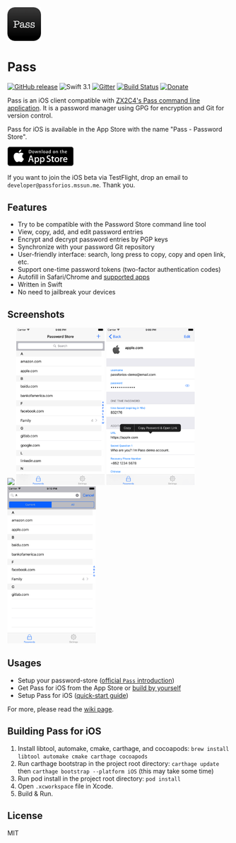 <img src="icon/icon_round.png" width="76"/> 

# Pass
[![GitHub release](https://img.shields.io/github/release/mssun/passforios.svg)](https://github.com/mssun/passforios/releases)
![Swift 3.1](https://img.shields.io/badge/Swift-4.0-orange.svg)
[![Gitter](https://img.shields.io/gitter/room/nwjs/nw.js.svg)](https://gitter.im/passforios/passforios)
[![Build Status](https://travis-ci.org/mssun/passforios.svg?branch=develop)](https://travis-ci.org/mssun/passforios)
[![Donate](https://img.shields.io/badge/paypal-donate-blue.svg)](https://www.paypal.me/mssun)

Pass is an iOS client compatible with [ZX2C4's Pass command line application](http://www.passwordstore.org/).
It is a password manager using GPG for encryption and Git for version control.

Pass for iOS is available in the App Store with the name "Pass - Password Store".

<p>
<a href="https://itunes.apple.com/us/app/pass-password-store/id1205820573?mt=8"><img alt="Download on the App Store" src="badge/app_store_badge.svg" width="150"/></a>
</p>

If you want to join the iOS beta via TestFlight, drop an email to `developer@passforios.mssun.me`. Thank you.

## Features

- Try to be compatible with the Password Store command line tool
- View, copy, add, and edit password entries
- Encrypt and decrypt password entries by PGP keys
- Synchronize with your password Git repository
- User-friendly interface: search, long press to copy, copy and open link, etc.
- Support one-time password tokens (two-factor authentication codes)
- Autofill in Safari/Chrome and [supported apps](https://github.com/agilebits/onepassword-app-extension)
- Written in Swift
- No need to jailbreak your devices

## Screenshots

<p>
<img src="screenshot/preview.gif" width="200"/>
<img src="screenshot/screenshot1.png" width="200"/>
<img src="screenshot/screenshot2.png" width="200"/>
<img src="screenshot/screenshot3.png" width="200"/>
</p>

## Usages

- Setup your password-store ([official `Pass` introduction](https://www.passwordstore.org/))
- Get Pass for iOS from the App Store or [build by yourself](https://github.com/mssun/passforios/wiki/Building-Pass-for-iOS)
- Setup Pass for iOS ([quick-start guide](https://github.com/mssun/passforios/wiki#quick-start-guide-for-pass-for-ios))

For more, please read the [wiki page](https://github.com/mssun/pass-ios/wiki).

## Building Pass for iOS

1. Install libtool, automake, cmake, carthage, and cocoapods: `brew install libtool automake cmake carthage cocoapods`
2. Run carthage bootstrap in the project root directory: `carthage update ` then `carthage bootstrap --platform iOS` (this may take some time)
3. Run pod install in the project root directory: `pod install`
4. Open `.xcworkspace` file in Xcode.
5. Build & Run.

## License

MIT
